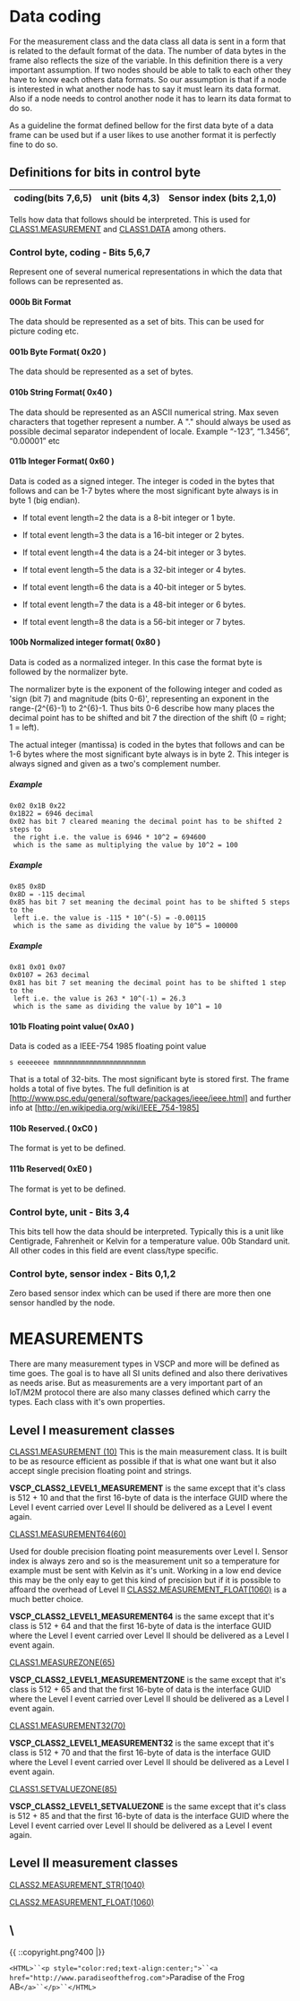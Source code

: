 # Data coding

For the measurement class and the data class all data is sent in a form that is related to the default format of the data. The number of data bytes in the frame also reflects the size of the variable. In this definition there is a very important assumption. If two nodes should be able to talk to each other they have to know each others data formats. So our assumption is that if a node is interested in what another node has to say it must learn its data format. Also if a node needs to control another node it has to learn its data format to do so.

As a guideline the format defined bellow for the first data byte of a data frame can be used but if a user likes to use another format it is perfectly fine to do so. 

## Definitions for bits in control byte

 | coding(bits 7,6,5) | unit (bits 4,3) | Sensor index (bits 2,1,0) | 
 | ------------------ | --------------- | ------------------------- | 

Tells how data that follows should be interpreted. This is used for [CLASS1.MEASUREMENT](http://www.vscp.org/docs/vscpspec/doku.php?id=class1.measurement) and [CLASS1.DATA](http://www.vscp.org/docs/vscpspec/doku.php?id=class1.data) among others. 

### Control byte, coding - Bits 5,6,7

Represent one of several numerical representations in which the data that follows can be represented as. 

#### 000b Bit Format

The data should be represented as a set of bits. This can be used for picture coding etc. 

#### 001b Byte Format( 0x20 )

The data should be represented as a set of bytes. 

#### 010b String Format( 0x40 )

The data should be represented as an ASCII numerical string. Max seven characters that together represent a number. A "." should always be used as possible decimal separator independent of locale. Example “-123”, “1.3456”, “0.00001” etc

#### 011b Integer Format( 0x60 )

Data is coded as a signed integer. The integer is coded in the bytes that follows and can be 1-7 bytes where the most significant byte always is in byte 1 (big endian).


*  If total event length=2 the data is a 8-bit integer or 1 byte. 

*  If total event length=3 the data is a 16-bit integer or 2 bytes. 

*  If total event length=4 the data is a 24-bit integer or 3 bytes. 

*  If total event length=5 the data is a 32-bit integer or 4 bytes.

*  If total event length=6 the data is a 40-bit integer or 5 bytes. 

*  If total event length=7 the data is a 48-bit integer or 6 bytes. 

*  If total event length=8 the data is a 56-bit integer or 7 bytes. 

#### 100b Normalized integer format( 0x80 )

Data is coded as a normalized integer. In this case the format byte is followed by the normalizer byte.

The normalizer byte is the exponent of the following integer and coded as 'sign (bit 7) and magnitude (bits 0-6)', representing an exponent in the range-(2^{6}-1) to 2^{6}-1. Thus bits 0-6 describe how many places the decimal point has to be shifted and bit 7 the direction of the shift (0 = right; 1 = left).

The actual integer (mantissa) is coded in the bytes that follows and can be 1-6 bytes where the most significant byte always is in byte 2. This integer is always signed and given as a two's complement number.

##### Example

    0x02 0x1B 0x22
    0x1B22 = 6946 decimal
    0x02 has bit 7 cleared meaning the decimal point has to be shifted 2 steps to
     the right i.e. the value is 6946 * 10^2 = 694600
     which is the same as multiplying the value by 10^2 = 100

##### Example

    0x85 0x8D
    0x8D = -115 decimal
    0x85 has bit 7 set meaning the decimal point has to be shifted 5 steps to the 
     left i.e. the value is -115 * 10^(-5) = -0.00115
     which is the same as dividing the value by 10^5 = 100000

##### Example

    0x81 0x01 0x07
    0x0107 = 263 decimal
    0x81 has bit 7 set meaning the decimal point has to be shifted 1 step to the 
     left i.e. the value is 263 * 10^(-1) = 26.3
     which is the same as dividing the value by 10^1 = 10 

####  101b Floating point value( 0xA0 )

Data is coded as a IEEE-754 1985 floating point value

    s eeeeeeee mmmmmmmmmmmmmmmmmmmmmmm 

That is a total of 32-bits. The most significant byte is stored first. The frame holds a total of five bytes. The full definition is at [http://www.psc.edu/general/software/packages/ieee/ieee.html] and further info at [http://en.wikipedia.org/wiki/IEEE_754-1985] 

#### 110b Reserved.( 0xC0 )

The format is yet to be defined. 

#### 111b Reserved( 0xE0 )

The format is yet to be defined.

### Control byte, unit - Bits 3,4

This bits tell how the data should be interpreted. Typically this is a unit like Centigrade, Fahrenheit or Kelvin for a temperature value. 00b Standard unit. All other codes in this field are event class/type specific.

### Control byte, sensor index - Bits 0,1,2

Zero based sensor index which can be used if there are more then one sensor handled by the node. 

# MEASUREMENTS

There are many measurement types in VSCP and more will be defined as time goes. The goal is to have all SI units defined and also there derivatives as needs arise. But as measurements are a very important part of an IoT/M2M protocol there are also many classes defined which carry the types. Each class with it's own properties.

## Level I measurement classes

[CLASS1.MEASUREMENT (10)](http://www.vscp.org/docs/vscpspec/doku.php?id=class1.measurement)
This is the main measurement class. It is built to be as resource efficient as possible if that is what one want but it also accept single precision floating point and strings.

**VSCP_CLASS2_LEVEL1_MEASUREMENT** is the same except that it's class is 512 + 10 and that the first 16-byte of data is the interface GUID where the Level I event carried over Level II should be delivered as a Level I event again.

[CLASS1.MEASUREMENT64(60)](http://www.vscp.org/docs/vscpspec/doku.php?id=class1.measurement64)

Used for double precision floating point measurements over Level I. Sensor index is always zero and so is the measurement unit so a temperature for example must be sent with Kelvin as it's unit. Working in a low end device this may be the only eay to get this kind of precision but if it is possible to affoard the overhead of Level II [CLASS2.MEASUREMENT_FLOAT(1060)](http://www.vscp.org/docs/vscpspec/doku.php?id=class2.measurement_float) is a much better choice.

**VSCP_CLASS2_LEVEL1_MEASUREMENT64** is the same except that it's class is 512 + 64 and that the first 16-byte of data is the interface GUID where the Level I event carried over Level II should be delivered as a Level I event again. 

[CLASS1.MEASUREZONE(65)](http://www.vscp.org/docs/vscpspec/doku.php?id=class1.measurezone)

**VSCP_CLASS2_LEVEL1_MEASUREMENTZONE** is the same except that it's class is 512 + 65 and that the first 16-byte of data is the interface GUID where the Level I event carried over Level II should be delivered as a Level I event again.

[CLASS1.MEASUREMENT32(70)](http://www.vscp.org/docs/vscpspec/doku.php?id=class1.measurement32)

**VSCP_CLASS2_LEVEL1_MEASUREMENT32** is the same except that it's class is 512 + 70 and that the first 16-byte of data is the interface GUID where the Level I event carried over Level II should be delivered as a Level I event again.

[CLASS1.SETVALUEZONE(85)](http://www.vscp.org/docs/vscpspec/doku.php?id=class1.setvaluezone)

**VSCP_CLASS2_LEVEL1_SETVALUEZONE** is the same except that it's class is 512 + 85 and that the first 16-byte of data is the interface GUID where the Level I event carried over Level II should be delivered as a Level I event again.

## Level II measurement classes

[CLASS2.MEASUREMENT_STR(1040)](http://www.vscp.org/docs/vscpspec/doku.php?id=class2.measurement_str)


[CLASS2.MEASUREMENT_FLOAT(1060)](http://www.vscp.org/docs/vscpspec/doku.php?id=class2.measurement_float)





\\ 
----
{{  ::copyright.png?400  |}}

`<HTML>``<p style="color:red;text-align:center;">``<a href="http://www.paradiseofthefrog.com">`Paradise of the Frog AB`</a>``</p>``</HTML>`
